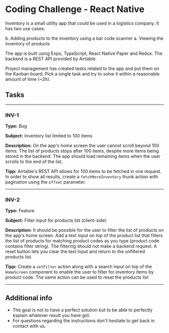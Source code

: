 # Coding Challenge - React Native

Inventory is a small utility app that could be used in a logistics company. It has two use cases:

b. Adding products to the inventory using a bar code scanner
a. Viewing the inventory of products

The app is built using Expo, TypeScript, React Native Paper and Redux. The backend is a REST API provided by Airtable.

Project management has created tasks related to the app and put them on the Kanban board. Pick a single task and try to solve it within a reasonable amount of time (~2h).

## Tasks

---

### INV-1

**Type:** Bug

**Subject:** Inventory list limited to 100 items

**Description:** On the app's home screen the user cannot scroll beyond 100 items. The list of products stops after 100 items, despite more items being stored in the backend. The app should load remaining items when the user scrolls to the end of the list.

**Tipp:** 
Airtable's REST API allows for 100 items to be fetched in one request. In order to show all results, create a `fetchMoreInventory` thunk action with pagination using the `offset` parameter.

---

### INV-2

**Type:** Feature

**Subject:** Filter input for products list (client-side)

**Description:** It should be possible for the user to filter the list of products on the app's home screen. Add a text input on top of the product list that filters the list of products for matching product codes as you type (product code contains filter string). The filtering should not make a backend request. A reset button lets you clear the text input and return to the unfiltered products list.

**Tipp:** Create a `setFilter` action along with a search input on top of the `HomeScreen` component to enable the user to filter for inventory items by product code. The same action can be used to reset the products list

---

## Additional info

- The goal is not to have a perfect solution but to be able to perfectly explain whatever result you have got.
- For questions regarding the instructions don't hesitate to get back in contact with us.
